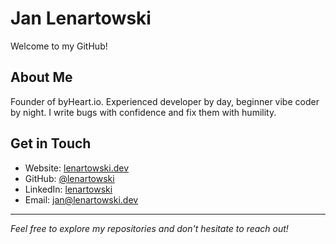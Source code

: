 # Jan Lenartowski

Welcome to my GitHub!

## About Me
Founder of byHeart.io. Experienced developer by day, beginner vibe coder by night. I write bugs with confidence and fix them with humility.

## Get in Touch
- Website: [lenartowski.dev](https://lenartowski.dev)
- GitHub: [@lenartowski](https://github.com/lenartowski)
- LinkedIn: [lenartowski](https://www.linkedin.com/in/lenartowski/)
- Email: [jan@lenartowski.dev](mailto:jan@lenartowski.dev)

---

*Feel free to explore my repositories and don't hesitate to reach out!*
